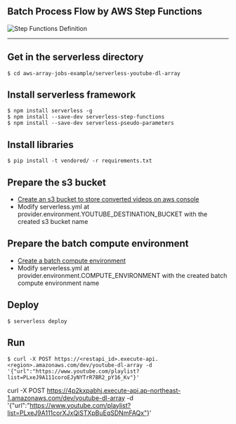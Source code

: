 ## Batch Process Flow by AWS Step Functions
![Step Functions Definition](images/flow.png)


----
## Get in the serverless directory
```
$ cd aws-array-jobs-example/serverless-youtube-dl-array
```

## Install serverless framework
```
$ npm install serverless -g
$ npm install --save-dev serverless-step-functions
$ npm install --save-dev serverless-pseudo-parameters
```

## Install libraries
```
$ pip install -t vendored/ -r requirements.txt
```

## Prepare the s3 bucket
* [Create an s3 bucket to store converted videos on aws console](https://s3.console.aws.amazon.com/s3/home)
* Modify serverless.yml at provider.environment.YOUTUBE_DESTINATION_BUCKET with the created s3 bucket name

## Prepare the batch compute environment
* [Create a batch compute environment](https://console.aws.amazon.com/batch/home#/compute-environments)
* Modify serverless.yml at provider.environment.COMPUTE_ENVIRONMENT with the created batch compute environment name

## Deploy
```
$ serverless deploy
```

## Run
```
$ curl -X POST https://<restapi_id>.execute-api.<region>.amazonaws.com/dev/youtube-dl-array -d '{"url":"https://www.youtube.com/playlist?list=PLxeJ9A111coroEJyNYTrR7BR2_pY16_Kv"}'
```

curl -X POST https://4p2kxpabhj.execute-api.ap-northeast-1.amazonaws.com/dev/youtube-dl-array -d '{"url":"https://www.youtube.com/playlist?list=PLxeJ9A111corXJxQiSTXpBuEqSDNmFAQx"}'